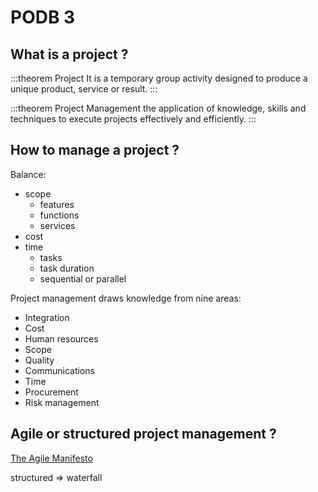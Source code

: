 # PODB 3

## What is a project ?

:::theorem Project
It is a temporary group activity designed to produce a unique product, service or result.
:::

:::theorem Project Management
the application of knowledge, skills and techniques to execute projects effectively and efficiently.
:::

## How to manage a project ?

Balance:
+ scope
  + features
  + functions
  + services
+ cost
+ time
  + tasks
  + task duration
  + sequential or parallel

Project management draws knowledge from nine areas:
+ Integration
+ Cost
+ Human resources
+ Scope
+ Quality
+ Communications
+ Time
+ Procurement
+ Risk management

## Agile or structured project management ?

[The Agile Manifesto](https://agilemanifesto.org/principles.html)


structured => waterfall
